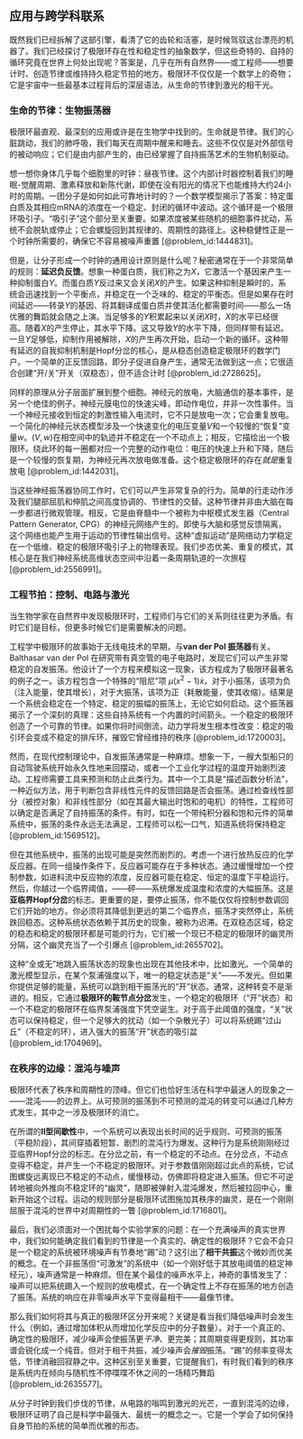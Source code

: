 ## 应用与跨学科联系

既然我们已经拆解了这部引擎，看清了它的齿轮和活塞，是时候驾驭这台漂亮的机器了。我们已经探讨了极限环存在性和稳定性的抽象数学，但这些奇特的、自持的循环究竟在世界上何处出现呢？答案是，几乎在所有自然界——或工程师——想要计时、创造节律或维持持久稳定节拍的地方。极限环不仅仅是一个数学上的奇物；它是宇宙中一些最基本过程背后的深层语法，从生命的节律到激光的相干光。

### 生命的节律：生物振荡器

极限环最直观、最深刻的应用或许是在生物学中找到的。生命就是节律。我们的心脏跳动，我们的肺呼吸，我们每天在周期中醒来和睡去。这些不仅仅是对外部信号的被动响应；它们是由内部产生的，由已经掌握了自持振荡艺术的生物机制驱动。

想一想你身体几乎每个细胞里的时钟：昼夜节律。这个内部计时器控制着我们的睡眠-觉醒周期、激素释放和新陈代谢，即使在没有阳光的情况下也能维持大约24小时的周期。一团分子是如何如此可靠地计时的？一个数学模型揭示了答案：特定蛋白质及其相应mRNA的浓度在一个稳定、封闭的循环中波动。这个循环是一个极限环吸引子。“吸引子”这个部分至关重要。如果浓度被某些随机的细胞事件扰动，系统不会脱轨或停止；它会螺旋回到其规律的、周期性的路径上。这种稳健性正是一个时钟所需要的，确保它不容易被噪声重置 [@problem_id:1444831]。

但是，让分子形成一个时钟的通用设计原则是什么呢？秘密通常在于一个非常简单的规则：**延迟负反馈**。想象一种蛋白质，我们称之为$X$，它激活一个基因来产生一种抑制蛋白$Y$。而蛋白质$Y$反过来又会关闭$X$的产生。如果这种抑制是瞬时的，系统会迅速找到一个平衡点，并稳定在一个乏味的、稳定的平衡态。但是如果存在时间延迟——转录$Y$的基因、将其翻译成蛋白质并使其活化都需要时间——那么一场优雅的舞蹈就会随之上演。当足够多的$Y$积累起来以关闭$X$时，$X$的水平已经很高。随着$X$的产生停止，其水平下降。这又导致$Y$的水平下降，但同样带有延迟。一旦$Y$足够低，抑制作用被解除，$X$的产生再次开始，启动一个新的循环。这种带有延迟的自我抑制机制是Hopf分岔的核心，是从稳态创造稳定极限环的数学门户。一个简单的正反馈回路，即分子促进自身产生，通常无法做到这一点；它很适合创建“开/关”开关（双稳态），但不适合计时 [@problem_id:2728625]。

同样的原理从分子层面扩展到整个细胞。神经元的放电，大脑通信的基本事件，是另一个绝佳的例子。神经元膜电位的快速尖峰，即动作电位，并非一次性事件。当一个神经元接收到恒定的刺激性输入电流时，它不只是放电一次；它会重复放电。一个简化的神经元状态模型涉及一个快速变化的电压变量$V$和一个较慢的“恢复”变量$w$。$(V, w)$在相空间中的轨迹并不稳定在一个不动点上；相反，它描绘出一个极限环。绕此环的每一圈都对应一个完整的动作电位：电压的快速上升和下降，随后是一个较慢的恢复期，为神经元再次放电做准备。这个稳定极限环的存在*就是*重复放电 [@problem_id:1442031]。

当这些神经振荡器协同工作时，它们可以产生非常复杂的行为。简单的行走动作涉及我们腿部屈肌和伸肌之间高度协调的、节律性的交替。这种节律并非由大脑在每一步都进行微观管理。相反，它是由脊髓中一个被称为中枢模式发生器（Central Pattern Generator, CPG）的神经元网络产生的。即使与大脑和感觉反馈隔离，这个网络也能产生用于运动的节律性输出信号。这种“虚拟运动”是网络动力学稳定在一个低维、稳定的极限环吸引子上的物理表现。我们步态优美、重复的模式，其核心是在我们神经系统高维状态空间中沿着一条周期轨道的一次旅程 [@problem_id:2556991]。

### 工程节拍：控制、电路与激光

当生物学家在自然界中发现极限环时，工程师们与它们的关系则往往更为矛盾。有时它们是目标，但更多时候它们是需要解决的问题。

工程学中极限环的故事始于无线电技术的早期，与**van der Pol 振荡器**有关。Balthasar van der Pol 在研究带有真空管的电子电路时，发现它们可以产生非常稳定的自发振荡。他设计了一个方程来模拟这一现象，该方程成为了极限环最著名的例子之一。该方程包含一个特殊的“阻尼”项 $\mu(x^2-1)\dot{x}$，对于小振荡，该项为负（注入能量，使其增长），对于大振荡，该项为正（耗散能量，使其收缩）。结果是一个系统会稳定在一个特定、稳定的振幅的振荡上，无论它如何启动。这个振荡器揭示了一个深刻的真理：这些自持系统有一个内置的时间箭头。一个稳定的极限环创造了一个可靠的节律。如果你将时间倒流，动力学将发生根本性改变：稳定的吸引环会变成不稳定的排斥环，摧毁它曾经维持的秩序 [@problem_id:1720003]。

然而，在现代控制理论中，自发振荡通常是一种麻烦。想象一下，一艘大型船只的自动驾驶系统开始永久性地来回摆动，或者一个工业化学过程的温度开始剧烈波动。工程师需要工具来预测和防止此类行为。其中一个工具是“描述函数分析法”，一种近似方法，用于判断包含非线性元件的反馈回路是否会振荡。通过检查线性部分（被控对象）和非线性部分（如在其最大输出时饱和的电机）的特性，工程师可以确定是否满足了自持振荡的条件。有时，如在一个带纯积分器和饱和元件的简单系统中，振荡的条件永远无法满足，工程师可以松一口气，知道系统将保持稳定 [@problem_id:1569512]。

但在其他系统中，振荡的出现可能是突然而剧烈的。考虑一个进行放热反应的化学反应器。在同一组操作条件下，反应器可能存在于多种状态。通过缓慢增加一个控制参数，如进料流中反应物的浓度，反应器可能在稳定、恒定的温度下平稳运行。然后，你越过一个临界阈值，——砰——系统爆发成温度和浓度的大幅振荡。这是**亚临界Hopf分岔**的标志。更重要的是，要停止振荡，你不能仅仅将控制参数调回它们开始的地方。你必须将其降低到更远的第二个临界点，振荡才突然停止，系统跌回稳态。这种系统状态依赖于其历史的现象，被称为迟滞。在双稳态区域，稳定的稳态和稳定的极限环都是可能的行为，它们被一个现已不稳定的极限环的幽灵所分隔，这个幽灵充当了一个引爆点 [@problem_id:2655702]。

这种“全或无”地跳入振荡状态的现象也出现在其他技术中，比如激光。一个简单的激光模型显示，在某个泵浦强度以下，唯一的稳定状态是“关”——不发光。但如果你提供足够的能量，系统可以跳到相干振荡光的“开”状态。通常，这种转变不是渐进的。相反，它通过**极限环的鞍节点分岔**发生，一个稳定的极限环（“开”状态）和一个不稳定的极限环在临界泵浦强度下凭空诞生。对于高于此阈值的强度，“关”状态可以保持稳定，但一个足够大的扰动（如一个杂散光子）可以将系统踢“过山丘”（不稳定的环），进入强大的振荡“开”状态的吸引盆 [@problem_id:1704969]。

### 在秩序的边缘：混沌与噪声

极限环代表了秩序和周期性的顶峰。但它们也恰好生活在科学中最迷人的现象之一——混沌——的边界上。从可预测的振荡到不可预测的混沌的转变可以通过几种方式发生，其中之一涉及极限环的消亡。

在所谓的**II型间歇性**中，一个系统可以表现出长时间的近乎规则、可预测的振荡（平稳阶段），其间穿插着短暂、剧烈的混沌行为爆发。这种行为是系统刚刚经过亚临界Hopf分岔的标志。在分岔之前，有一个稳定的不动点。在分岔点，不动点变得不稳定，并产生一个不稳定的极限环。对于参数值刚刚超过此点的系统，它试图螺旋远离现已不稳定的不动点，缓慢移动，仿佛即将稳定进入振荡。但它不可逆转地被向外推向不稳定环的“幽灵”，随即被弹射入混沌爆发，然后被拉回中心，重新开始这个过程。运动的规则部分是极限环试图施加其秩序的幽灵，是在一个刚刚屈服于混沌的世界中对周期性的一瞥 [@problem_id:1716801]。

最后，我们必须面对一个困扰每个实验学家的问题：在一个充满噪声的真实世界中，我们如何能确定我们看到的节律是一个真实的、确定性的极限环？它会不会只是一个稳定的系统被环境噪声有节奏地“踢”动？这引出了**相干共振**这个微妙而优美的概念。在一个非振荡但“可激发”的系统中（如一个刚好低于其放电阈值的稳定神经元），噪声通常是一种麻烦。但在某个最佳的噪声水平上，神奇的事情发生了：噪声可以把系统踢入一个规则的放电模式，在一个确定性上不存在振荡的地方创造了振荡。系统的响应在非零噪声水平下变得最相干——最像节律。

那么我们如何将其与真正的极限环区分开来呢？关键是看当我们降低噪声时会发生什么（例如，通过增加体积从而增加化学反应中的分子数量）。对于一个真正的、确定性的极限环，减少噪声会使振荡更*干净*、更完美；其周期变得更规则，其功率谱会锐化成一个纯音。但对于相干共振，减少噪声会*摧毁*振荡。“踢”的频率变得太低，节律消融回寂静之中。这种区别至关重要，它提醒我们，有时我们看到的秩序是系统内在倾向与随机性不停喋喋不休之间的一场精巧舞蹈 [@problem_id:2635577]。

从分子时钟到我们步伐的节律，从电路的嗡鸣到激光的光芒，一直到混沌的边缘，极限环证明了自己是科学中最强大、最统一的概念之一。它是一个学会了如何保持自身节拍的系统的简单而优雅的形态。
